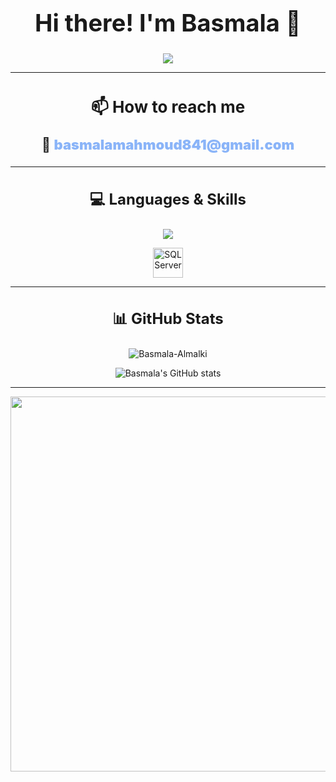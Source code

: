 <h1 align="center" style="font-size:38px;">Hi there! I'm Basmala 👋</h1>

<p align="center">
  <img src="https://user-images.githubusercontent.com/74038190/225813708-98b745f2-7d22-48cf-9150-083f1b00d6c9.gif" />
</p>

---

<h2 align="center" style="font-size:26px;">📫 How to reach me</h2>

<p align="center" style="font-size:22px; font-weight:bold;">
  📧 
  <a href="mailto:basmalamahmoud841@gmail.com" style="color:#8ab4f8; text-decoration:none; font-weight:900; text-align:center; display:inline-block;">
    basmalamahmoud841@gmail.com
  </a>
</p>

---

<h3 align="center" style="font-size:24px;">💻 Languages & Skills</h3>

<p align="center">
  <img src="https://skillicons.dev/icons?i=cpp,py,java,js,nodejs,express,django,react,html,css,mongodb,git,github" />
</p>

<p align="center">
  <img src="https://cdn.jsdelivr.net/gh/devicons/devicon/icons/microsoftsqlserver/microsoftsqlserver-plain.svg" width="48" height="48" title="SQL Server"/>
</p>

---

<h3 align="center" style="font-size:24px;">📊 GitHub Stats</h3>

<p align="center">
  <img src="https://github-readme-stats.vercel.app/api/top-langs?username=Basmala-Almalki&show_icons=true&locale=en&layout=compact&theme=nightowl" alt="Basmala-Almalki" />
</p>

<p align="center">
  <img src="https://github-readme-stats.vercel.app/api?username=Basmala-Almalki&theme=nightowl&show_icons=true" alt="Basmala's GitHub stats" />
</p>

---

<p align="center">
  <img src="https://raw.githubusercontent.com/RawanMostafa08/RawanMostafa08/main/README.md-sources/intro.gif" width="600" />
</p>
